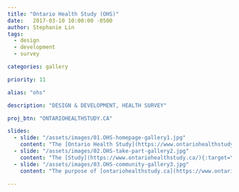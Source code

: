 ```yaml
---
title: "Ontario Health Study (OHS)"
date:   2017-03-10 10:00:00 -0500
author: Stephanie Lin
tags:
  - design
  - development
  - survey

categories: gallery

priority: 11

alias: "ohs"

description: "DESIGN & DEVELOPMENT, HEALTH SURVEY"

proj_btn: "ONTARIOHEALTHSTUDY.CA"

slides:
  - slide: "/assets/images/01.OHS-homepage-gallery1.jpg"
    content: "The [Ontario Health Study](https://www.ontariohealthstudy.ca/){:target=\"_blank\"} is an innovative population-based health study that investigates the effects of environmental, lifestyle and genetic components that increase risk of developing cancer and other common adult diseases."
  - slide: "/assets/images/02.OHS-take-part-gallery2.jpg"
    content: "The [Study](https://www.ontariohealthstudy.ca/){:target=\"_blank\"} collects data from consenting participants 18 years of age and over living in Ontario, through participation in an online questionnaire and also informs them of the privacy policies for the study."
  - slide: "/assets/images/03.OHS-community-gallery3.jpg"
    content: "The purpose of [ontariohealthstudy.ca](https://www.ontariohealthstudy.ca/){:target=\"_blank\"} is to encourage new participants to register by showing them what is involved in the study, the benefits of their participation and how to get involved. It also motivates friends and family to form a community that encourages recruitment across Ontario."

---
```

